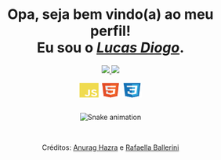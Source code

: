 <div>

  <h1 align="center">Opa, seja bem vindo(a) ao meu perfil! <br> Eu sou o <a href="https://www.linkedin.com/in/Lucasdiogo6/"><i>Lucas Diogo</i></a>.</h1>
  
</div>

<div align="center">

  <a href="https://github.com/Lucasdiogo6">
  <img height="150em" src="https://github-readme-stats.vercel.app/api?username=Lucasdiogo6&show_icons=true&theme=gotham&include_all_commits=true&count_private=true"/>
  <img height="150em" src="https://github-readme-stats.vercel.app/api/top-langs/?username=Lucasdiogo6&layout=compact&langs_count=6&theme=gotham"/>
  </a>
  
</div>

<div align="center" style="display: inline_block"><br>

  <img align="center" alt="Js" height="30" width="40" src="https://raw.githubusercontent.com/devicons/devicon/master/icons/javascript/javascript-plain.svg">
  <img align="center" alt="HTML" height="30" width="40" src="https://raw.githubusercontent.com/devicons/devicon/master/icons/html5/html5-original.svg">
  <img align="center" alt="CSS" height="30" width="40" src="https://raw.githubusercontent.com/devicons/devicon/master/icons/css3/css3-original.svg">
  
</div>

 <br>
 
<div align="center">
  
  ![Snake animation](https://github.com/danielbped/danielbped/blob/output/github-contribution-grid-snake.svg)
  
</div>

 <br>
 
<div align="center">

  <p> Créditos: <a href="https://github.com/anuraghazra/github-readme-stats">Anurag Hazra</a> e <a href="https://github.com/rafaballerini">Rafaella Ballerini </a></p>
<div>
